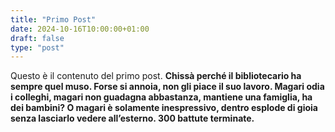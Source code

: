 ```yaml
---
title: "Primo Post"
date: 2024-10-16T10:00:00+01:00
draft: false
type: "post"
---
```

Questo è il contenuto del primo post.
<b>Chissà perché il bibliotecario ha sempre quel muso. Forse si annoia, non gli piace il suo lavoro. Magari odia i colleghi, magari non guadagna abbastanza, mantiene una famiglia, ha dei bambini? O magari è solamente inespressivo, dentro esplode di gioia senza lasciarlo vedere all&rsquo;esterno. 300 battute terminate.</b>
